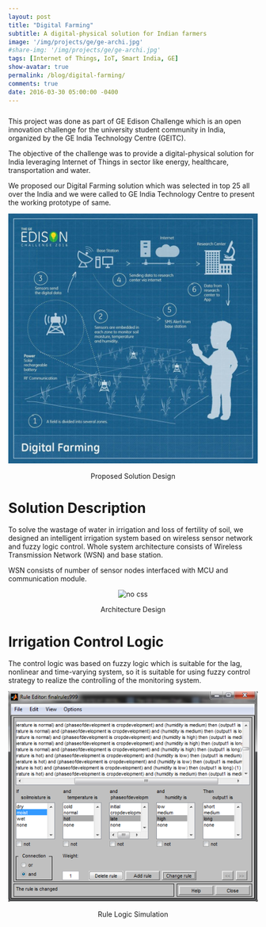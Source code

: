 ```yaml
---
layout: post
title: "Digital Farming"
subtitle: A digital-physical solution for Indian farmers
image: '/img/projects/ge/ge-archi.jpg'
#share-img: '/img/projects/ge/ge-archi.jpg'
tags: [Internet of Things, IoT, Smart India, GE]
show-avatar: true
permalink: /blog/digital-farming/
comments: true
date: 2016-03-30 05:00:00 -0400
---
```


<div style="margin-bottom: 25px;"></div>

This project was done as part of GE Edison Challenge which is an open innovation challenge for the university student community in India, organized by the GE India Technology Centre (GEITC).


The objective of the challenge was to provide a digital-physical solution for India leveraging Internet of Things in sector like energy, healthcare, transportation and water.

We proposed our Digital Farming solution which was selected in top 25 all over the India and we were called to  GE India Technology Centre to present the working prototype of same. 

<div style="text-align:center;">
  <a>
    <img src="/img/projects/ge/ge-archi.jpg" alt="no css">
    <p>Proposed Solution Design</p>
  </a>
  
</div>

# Solution Description

To solve the wastage of water in irrigation and loss of fertility of soil, we designed an intelligent irrigation system based on wireless sensor network and fuzzy logic control. Whole system architecture consists of Wireless Transmission Network (WSN) and base station.

WSN consists of number of sensor nodes interfaced with MCU and communication module.

<div style="text-align:center;">
  <a>
    <img src="/img/projects/ge/ge-schematic.png" alt="no css">
    <p>Architecture Design</p>
  </a>  
</div>

# Irrigation Control Logic

The control logic was based on fuzzy logic which is suitable for the lag, nonlinear and time-varying system, so it is suitable for using fuzzy control strategy to realize the controlling of the monitoring system.


<div style="text-align:center;">
  <a>
    <img src="/img/projects/ge/fuzzy-rule.png" alt="no css">
    <p>Rule Logic Simulation</p>
  </a>  
</div>


